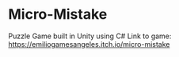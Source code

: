 # Micro-Mistake
Puzzle Game built in Unity using C#
Link to game: https://emiliogamesangeles.itch.io/micro-mistake
